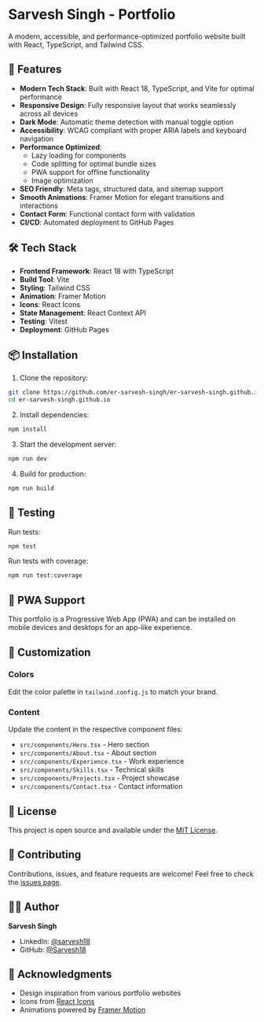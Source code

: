 # Sarvesh Singh - Portfolio

A modern, accessible, and performance-optimized portfolio website built with React, TypeScript, and Tailwind CSS.

## 🚀 Features

- **Modern Tech Stack**: Built with React 18, TypeScript, and Vite for optimal performance
- **Responsive Design**: Fully responsive layout that works seamlessly across all devices
- **Dark Mode**: Automatic theme detection with manual toggle option
- **Accessibility**: WCAG compliant with proper ARIA labels and keyboard navigation
- **Performance Optimized**: 
  - Lazy loading for components
  - Code splitting for optimal bundle sizes
  - PWA support for offline functionality
  - Image optimization
- **SEO Friendly**: Meta tags, structured data, and sitemap support
- **Smooth Animations**: Framer Motion for elegant transitions and interactions
- **Contact Form**: Functional contact form with validation
- **CI/CD**: Automated deployment to GitHub Pages

## 🛠️ Tech Stack

- **Frontend Framework**: React 18 with TypeScript
- **Build Tool**: Vite
- **Styling**: Tailwind CSS
- **Animation**: Framer Motion
- **Icons**: React Icons
- **State Management**: React Context API
- **Testing**: Vitest
- **Deployment**: GitHub Pages

## 📦 Installation

1. Clone the repository:
```bash
git clone https://github.com/er-sarvesh-singh/er-sarvesh-singh.github.io.git
cd er-sarvesh-singh.github.io
```

2. Install dependencies:
```bash
npm install
```

3. Start the development server:
```bash
npm run dev
```

4. Build for production:
```bash
npm run build
```

## 🧪 Testing

Run tests:
```bash
npm test
```

Run tests with coverage:
```bash
npm run test:coverage
```

## 📱 PWA Support

This portfolio is a Progressive Web App (PWA) and can be installed on mobile devices and desktops for an app-like experience.

## 🎨 Customization

### Colors
Edit the color palette in `tailwind.config.js` to match your brand.

### Content
Update the content in the respective component files:
- `src/components/Hero.tsx` - Hero section
- `src/components/About.tsx` - About section
- `src/components/Experience.tsx` - Work experience
- `src/components/Skills.tsx` - Technical skills
- `src/components/Projects.tsx` - Project showcase
- `src/components/Contact.tsx` - Contact information

## 📄 License

This project is open source and available under the [MIT License](LICENSE).

## 🤝 Contributing

Contributions, issues, and feature requests are welcome! Feel free to check the [issues page](https://github.com/er-sarvesh-singh/er-sarvesh-singh.github.io/issues).

## 👨‍💻 Author

**Sarvesh Singh**
- LinkedIn: [@sarvesh18](https://www.linkedin.com/in/sarvesh18/)
- GitHub: [@Sarvesh18](https://github.com/er-sarvesh-singh)

## 🙏 Acknowledgments

- Design inspiration from various portfolio websites
- Icons from [React Icons](https://react-icons.github.io/react-icons/)
- Animations powered by [Framer Motion](https://www.framer.com/motion/)